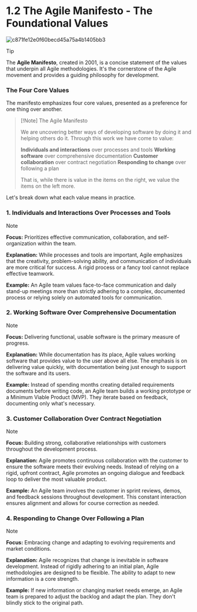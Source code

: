 # 1.2 The Agile Manifesto - The Foundational Values
![c871fe12e0f60becd45a75a4b1405bb3](https://github.com/user-attachments/assets/cff926c3-3ccc-4518-9398-90aa19eba97c)

> [!Tip]
> The **Agile Manifesto**, created in 2001, is a concise statement of the values that underpin all Agile methodologies. It's the cornerstone of the Agile movement and provides a guiding philosophy for development.

### The Four Core Values

The manifesto emphasizes four core values, presented as a preference for one thing over another.

> [!Note] The Agile Manifesto
>
> We are uncovering better ways of developing software by doing it and helping others do it.
> Through this work we have come to value:
>
> **Individuals and interactions** over processes and tools
> **Working software** over comprehensive documentation
> **Customer collaboration** over contract negotiation
> **Responding to change** over following a plan
>
> That is, while there is value in the items on the right, we value the items on the left more.

Let's break down what each value means in practice.

### 1. Individuals and Interactions Over Processes and Tools

> [!NOTE]
> **Focus:** Prioritizes effective communication, collaboration, and self-organization within the team.
>
> **Explanation:** While processes and tools are important, Agile emphasizes that the creativity, problem-solving ability, and communication of individuals are more critical for success. A rigid process or a fancy tool cannot replace effective teamwork.
>
> **Example:** An Agile team values face-to-face communication and daily stand-up meetings more than strictly adhering to a complex, documented process or relying solely on automated tools for communication.

### 2. Working Software Over Comprehensive Documentation

> [!NOTE]
> **Focus:** Delivering functional, usable software is the primary measure of progress.
>
> **Explanation:** While documentation has its place, Agile values working software that provides value to the user above all else. The emphasis is on delivering value quickly, with documentation being just enough to support the software and its users.
>
> **Example:** Instead of spending months creating detailed requirements documents before writing code, an Agile team builds a working prototype or a Minimum Viable Product (MVP). They iterate based on feedback, documenting only what's necessary.

### 3. Customer Collaboration Over Contract Negotiation

> [!NOTE]
> **Focus:** Building strong, collaborative relationships with customers throughout the development process.
>
> **Explanation:** Agile promotes continuous collaboration with the customer to ensure the software meets their evolving needs. Instead of relying on a rigid, upfront contract, Agile promotes an ongoing dialogue and feedback loop to deliver the most valuable product.
>
> **Example:** An Agile team involves the customer in sprint reviews, demos, and feedback sessions throughout development. This constant interaction ensures alignment and allows for course correction as needed.

### 4. Responding to Change Over Following a Plan

> [!NOTE]
> **Focus:** Embracing change and adapting to evolving requirements and market conditions.
>
> **Explanation:** Agile recognizes that change is inevitable in software development. Instead of rigidly adhering to an initial plan, Agile methodologies are designed to be flexible. The ability to adapt to new information is a core strength.
>
> **Example:** If new information or changing market needs emerge, an Agile team is prepared to adjust the backlog and adapt the plan. They don't blindly stick to the original path.
